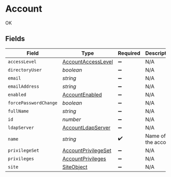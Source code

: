 # Account

OK


## Fields

| Field                                                             | Type                                                              | Required                                                          | Description                                                       | Example                                                           |
| ----------------------------------------------------------------- | ----------------------------------------------------------------- | ----------------------------------------------------------------- | ----------------------------------------------------------------- | ----------------------------------------------------------------- |
| `accessLevel`                                                     | [AccountAccessLevel](../../models/shared/accountaccesslevel.md)   | :heavy_minus_sign:                                                | N/A                                                               |                                                                   |
| `directoryUser`                                                   | *boolean*                                                         | :heavy_minus_sign:                                                | N/A                                                               |                                                                   |
| `email`                                                           | *string*                                                          | :heavy_minus_sign:                                                | N/A                                                               | john.smith@company.com                                            |
| `emailAddress`                                                    | *string*                                                          | :heavy_minus_sign:                                                | N/A                                                               | john.smith@company.com                                            |
| `enabled`                                                         | [AccountEnabled](../../models/shared/accountenabled.md)           | :heavy_minus_sign:                                                | N/A                                                               |                                                                   |
| `forcePasswordChange`                                             | *boolean*                                                         | :heavy_minus_sign:                                                | N/A                                                               |                                                                   |
| `fullName`                                                        | *string*                                                          | :heavy_minus_sign:                                                | N/A                                                               | John Smith                                                        |
| `id`                                                              | *number*                                                          | :heavy_minus_sign:                                                | N/A                                                               | 1                                                                 |
| `ldapServer`                                                      | [AccountLdapServer](../../models/shared/accountldapserver.md)     | :heavy_minus_sign:                                                | N/A                                                               |                                                                   |
| `name`                                                            | *string*                                                          | :heavy_check_mark:                                                | Name of the account                                               | John Smith                                                        |
| `privilegeSet`                                                    | [AccountPrivilegeSet](../../models/shared/accountprivilegeset.md) | :heavy_minus_sign:                                                | N/A                                                               |                                                                   |
| `privileges`                                                      | [AccountPrivileges](../../models/shared/accountprivileges.md)     | :heavy_minus_sign:                                                | N/A                                                               |                                                                   |
| `site`                                                            | [SiteObject](../../models/shared/siteobject.md)                   | :heavy_minus_sign:                                                | N/A                                                               |                                                                   |